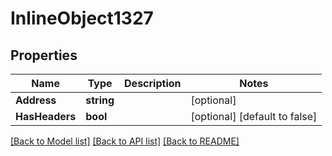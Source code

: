 # InlineObject1327

## Properties

Name | Type | Description | Notes
------------ | ------------- | ------------- | -------------
**Address** | **string** |  | [optional] 
**HasHeaders** | **bool** |  | [optional] [default to false]

[[Back to Model list]](../README.md#documentation-for-models) [[Back to API list]](../README.md#documentation-for-api-endpoints) [[Back to README]](../README.md)


